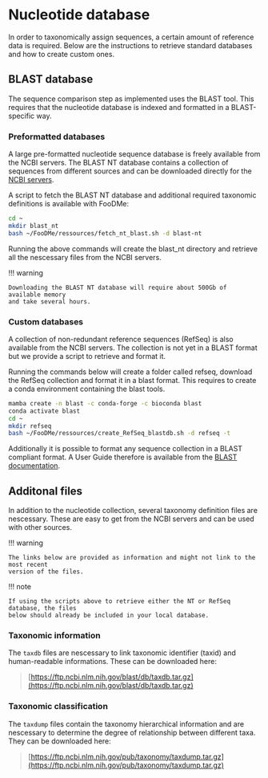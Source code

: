 # Nucleotide database

In order to taxonomically assign sequences, a certain amount of reference data is required.
Below are the instructions to retrieve standard databases and how to create custom ones.

## BLAST database

The sequence comparison step as implemented uses the BLAST tool. This requires that the 
nucleotide database is indexed and formatted in a BLAST-specific way.

### Preformatted databases

A large pre-formatted nucleotide sequence database is freely available from the NCBI
servers. The BLAST NT database contains a collection of sequences from different sources
and can be downloaded directly for the [NCBI servers](https://ftp.ncbi.nlm.nih.gov/blast/db/). 

A script to fetch the BLAST NT database and additional required taxonomic definitions 
is available with FooDMe:

```bash
cd ~
mkdir blast_nt
bash ~/FooDMe/ressources/fetch_nt_blast.sh -d blast-nt
```

Running the above commands will create the blast_nt directory and retrieve all the 
nescessary files from the NCBI servers.

!!! warning 

    Downloading the BLAST NT database will require about 500Gb of available memory
    and take several hours. 

### Custom databases

A collection of non-redundant reference sequences (RefSeq) is also available from the NCBI servers.
The collection is not yet in a BLAST format but we provide a script to retrieve and format it.

Running the commands below will create a folder called refseq, download the RefSeq collection and 
format it in a blast format. This requires to create a conda environment containing the blast tools.

```bash
mamba create -n blast -c conda-forge -c bioconda blast
conda activate blast
cd ~
mkdir refseq
bash ~/FooDMe/ressources/create_RefSeq_blastdb.sh -d refseq -t
```

Additionally it is possible to format any sequence collection in a BLAST compliant format.
A User Guide therefore is available from the [BLAST documentation](https://www.ncbi.nlm.nih.gov/books/NBK569841/).

## Additonal files

In addition to the nucleotide collection, several taxonomy definition files are nescessary.
These are easy to get from the NCBI servers and can be used with other sources.

!!! warning 

    The links below are provided as information and might not link to the most recent 
    version of the files. 

!!! note 

    If using the scripts above to retrieve either the NT or RefSeq database, the files 
    below should already be included in your local database.

### Taxonomic information

The `taxdb` files are nescessary to link taxonomic identifier (taxid) and human-readable 
informations. These can be downloaded here:

> [https://ftp.ncbi.nlm.nih.gov/blast/db/taxdb.tar.gz](https://ftp.ncbi.nlm.nih.gov/blast/db/taxdb.tar.gz)

### Taxonomic classification

The `taxdump` files contain the taxonomy hierarchical information and are nescessary 
to determine the degree of relationship between different taxa. They can be downloaded here:

> [https://ftp.ncbi.nlm.nih.gov/pub/taxonomy/taxdump.tar.gz](https://ftp.ncbi.nlm.nih.gov/pub/taxonomy/taxdump.tar.gz)

